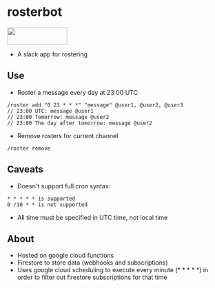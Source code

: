 # rosterbot

<html>
<a href="https://slack.com/oauth/v2/authorize?scope=incoming-webhook,commands,chat:write&client_id=1367393582980.1445120201280"><img alt=""Add to Slack"" height="40" width="139" src="https://platform.slack-edge.com/img/add_to_slack.png" srcset="https://platform.slack-edge.com/img/add_to_slack.png 1x, https://platform.slack-edge.com/img/add_to_slack@2x.png 2x" /></a>
</html>

- A slack app for rostering

## Use

- Roster a message every day at 23:00 UTC
```
/roster add "0 23 * * *" "message" @user1, @user2, @user3 
// 23:00 UTC: message @user1
// 23:00 Tomorrow: message @user2
// 23:00 The day after tomorrow: message @user2
```


- Remove rosters for current channel 
```
/roster remove
```
## Caveats

- Doesn't support full cron syntax:
```
* * * * * is supported
0 /10 * * is not supported
```

- All time must be specified in UTC time, not local time

## About
- Hosted on google cloud functions
- Firestore to store data (webhooks and subscriptions)
- Uses google cloud scheduling to execute every minute (* * * * *) in order to filter out firestore subscriptions for that time